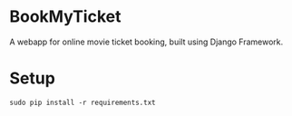 # BookMyTicket

A webapp for online movie ticket booking, built using Django Framework.

# Setup
```
sudo pip install -r requirements.txt
```
